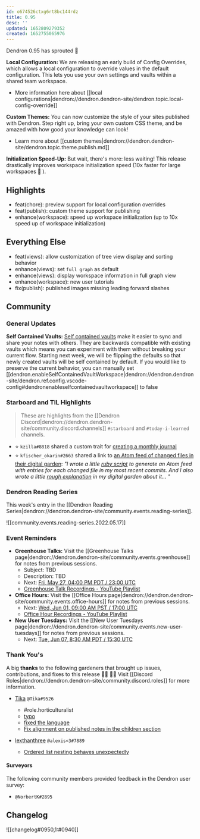 ```yaml
---
id: o674526ctxg6rt8bc144rdz
title: 0.95
desc: ''
updated: 1652809279352
created: 1652755065976
---
```


Dendron 0.95 has sprouted  🌱

**Local Configuration:** We are releasing an early build of Config Overrides, which allows a local configuration to override values in the default configuration. This lets you use your own settings and vaults within a shared team workspace.

- More information here about [[local configurations|dendron://dendron.dendron-site/dendron.topic.local-config-override]]

**Custom Themes:** You can now customize the style of your sites published with Dendron. Step right up, bring your own custom CSS theme, and be amazed with how good your knowledge can look!

- Learn more about [[custom themes|dendron://dendron.dendron-site/dendron.topic.theme.publish.md]]

**Initialization Speed-Up:** But wait, there's more: less waiting! This release drastically improves workspace initialization speed (10x faster for large workspaces 🚀 ).

## Highlights
- feat(chore): preview support for local configuration overrides
- feat(publish): custom theme support for publishing 
- enhance(workspace): speed up workspace initialization (up to 10x speed up of workspace initialization)

## Everything Else
- feat(views): allow customization of tree view display and sorting behavior
- enhance(views): set `full graph` as default
- enhance(views): display workspace information in full graph view
- enhance(workspace): new user tutorials
- fix(publish): published images missing leading forward slashes

## Community

### General Updates
**Self Contained Vaults:**  [Self contained vaults](https://blog.dendron.so/notes/g98s3m6jft4gnb546y7i4xg/) make it easier to sync and share your notes with others. They are backwards compatible with existing vaults which means you can experiment with them without breaking your current flow. Starting next week, we will be flipping the defaults so that newly created vaults will be self contained by default. If you would like to preserve the current behavior, you can manually set [[dendron.enableSelfContainedVaultWorkspace|dendron://dendron.dendron-site/dendron.ref.config.vscode-config#dendronenableselfcontainedvaultworkspace]] to false

### Starboard and TIL Highlights
> These are highlights from the [[Dendron Discord|dendron://dendron.dendron-site/community.discord.channels]] `#starboard` and `#today-i-learned` channels.

- ⭐  `kzilla#8818` shared a custom trait for [creating a monthly journal](https://discord.com/channels/717965437182410783/742532267058004098/969247847365107762)
- ⭐  `kfischer_okarin#2663` shared a link to [an Atom feed of changed files in their digital garden](https://kfischer-okarin.github.io/digital-garden/feed.xml): _"I wrote a little [ruby script](https://github.com/kfischer-okarin/digital-garden/blob/publish/build_rss_feed.rb) to generate an Atom feed with entries for each changed file in my most recent commits. And I also wrote a little [rough explanation](https://kfischer-okarin.github.io/digital-garden/notes/t1sez74d9glnkg06z2ffli7/) in my digital garden about it... "_

### Dendron Reading Series

This week's entry in the [[Dendron Reading Series|dendron://dendron.dendron-site/community.events.reading-series]].

![[community.events.reading-series.2022.05.17]]

### Event Reminders

- **Greenhouse Talks:** Visit the [[Greenhouse Talks page|dendron://dendron.dendron-site/community.events.greenhouse]] for notes from previous sessions.
    - Subject: TBD
    - Description: TBD
    - Next: [Fri, May 27, 04:00 PM PDT / 23:00 UTC](https://link.dendron.so/luma)
    - [Greenhouse Talk Recordings - YouTube Playlist](https://link.dendron.so/greenhouse)
- **Office Hours:** Visit the [[Office Hours page|dendron://dendron.dendron-site/community.events.office-hours]] for notes from previous sessions.
    - Next: [Wed, Jun 01, 09:00 AM PST / 17:00 UTC](https://link.dendron.so/luma)
    - [Office Hour Recordings - YouTube Playlist](https://link.dendron.so/6yPa)
- **New User Tuesdays:** Visit the [[New User Tuesdays page|dendron://dendron.dendron-site/community.events.new-user-tuesdays]] for notes from previous sessions.
    - Next: [Tue, Jun 07, 8:30 AM PDT / 15:30 UTC](https://link.dendron.so/luma)
    
### Thank You's

A big **thanks** to the following gardeners that brought up issues, contributions, and fixes to this release :man_farmer: :woman_farmer: 
Visit [[Discord Roles|dendron://dendron.dendron-site/community.discord.roles]] for more information.

- [Tika](https://github.com/SR--) `@Tika#9526`
  - #role.horticulturalist
  - [typo](https://github.com/dendronhq/dendron-blog/pull/22)
  - [fixed the language](https://github.com/dendronhq/dendron-blog/pull/23#pullrequestreview-966870394)
  - [Fix alignment on published notes in the children section](https://github.com/dendronhq/dendron/issues/2921)

- [lexthanthree](https://github.com/lexthanthree) `@alexis<3#7889`
  - [Ordered list nesting behaves unexpectedly](https://github.com/dendronhq/dendron/issues/2927)

#### Surveyors

The following community members provided feedback in the Dendron user survey:

- `@NorbertK#2895`

## Changelog
![[changelog#0950,1:#0940]]